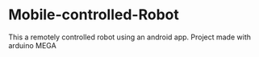 # Mobile-controlled-Robot
This a remotely controlled robot using an android app. Project made with arduino MEGA
